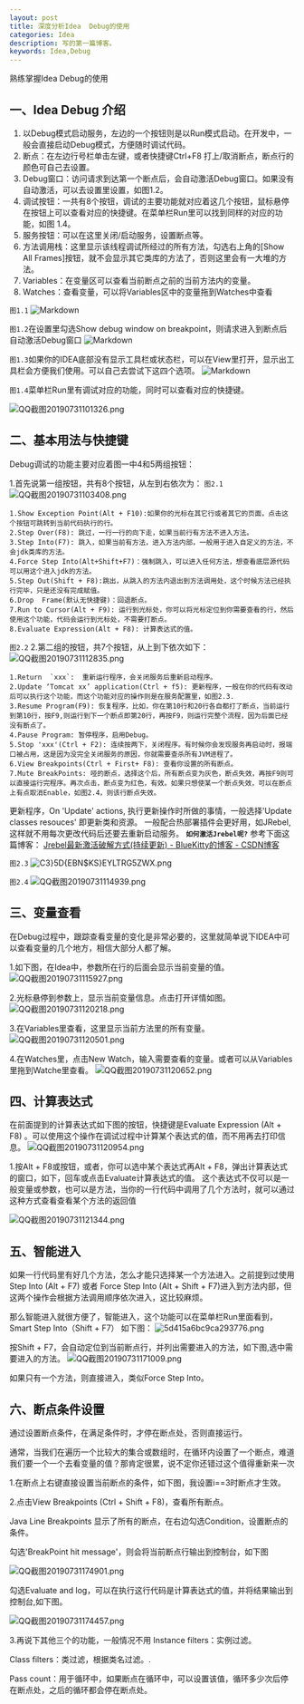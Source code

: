 ```yaml
---
layout: post
title: 深度分析Idea  Debug的使用
categories: Idea
description: 写的第一篇博客。
keywords: Idea,Debug
---
```


熟练掌握Idea  Debug的使用

## 一、Idea Debug 介绍

1. 以Debug模式启动服务，左边的一个按钮则是以Run模式启动。在开发中，一般会直接启动Debug模式，方便随时调试代码。
2. 断点：在左边行号栏单击左键，或者快捷键Ctrl+F8 打上/取消断点，断点行的颜色可自己去设置。
3. Debug窗口：访问请求到达第一个断点后，会自动激活Debug窗口。如果没有自动激活，可以去设置里设置，如图1.2。
4. 调试按钮：一共有8个按钮，调试的主要功能就对应着这几个按钮，鼠标悬停在按钮上可以查看对应的快捷键。在菜单栏Run里可以找到同样的对应的功能，如图    1.4。
5. 服务按钮：可以在这里关闭/启动服务，设置断点等。
6. 方法调用栈：这里显示该线程调试所经过的所有方法，勾选右上角的[Show All Frames]按钮，就不会显示其它类库的方法了，否则这里会有一大堆的方法。
7. Variables：在变量区可以查看当前断点之前的当前方法内的变量。
8. Watches：查看变量，可以将Variables区中的变量拖到Watches中查看 


`图1.1`
![Markdown](http://i2.tiimg.com/695115/4a3fadf30a61c565.png)

`图1.2`在设置里勾选Show debug window on breakpoint，则请求进入到断点后自动激活Debug窗口
![Markdown](http://i2.tiimg.com/695115/0dbf8fa20806fa1d.png)

`图1.3`如果你的IDEA底部没有显示工具栏或状态栏，可以在View里打开，显示出工具栏会方便我们使用。可以自己去尝试下这四个选项。
![Markdown](http://i2.tiimg.com/695115/7ac7cc20b16a804e.png)

`图1.4`菜单栏Run里有调试对应的功能，同时可以查看对应的快捷键。

![QQ截图20190731101326.png](https://i.loli.net/2019/07/31/5d40fc64dd96534624.png)

## 二、基本用法与快捷键

Debug调试的功能主要对应着图一中4和5两组按钮：

1.首先说第一组按钮，共有8个按钮，从左到右依次为：
`图2.1`
![QQ截图20190731103408.png](https://i.loli.net/2019/07/31/5d40fe63ba96e35359.png)

    1.Show Exception Point(Alt + F10):如果你的光标在其它行或者其它的页面，点击这个按钮可跳转到当前代码执行的行。
    2.Step Over(F8): 跳过，一行一行的向下走，如果当前行有方法不进入方法。
    3.Step Into(F7): 跳入，如果当前有方法，进入方法内部，一般用于进入自定义的方法，不会jdk类库的方法。
    4.Force Step Into(Alt+Shift+F7)：强制跳入，可以进入任何方法，想查看底层源代码可以用这个进入jdk的方法。
    5.Step Out(Shift + F8):跳出，从跳入的方法内退出到方法调用处，这个时候方法已经执行完毕，只是还没有完成赋值。
    6.Drop  Frame(默认无快捷键)：回退断点。
    7.Run to Cursor(Alt + F9): 运行到光标处，你可以将光标定位到你需要查看的行，然后使用这个功能，代码会运行到光标处，不需要打断点。
    8.Evaluate Expression(Alt + F8): 计算表达式的值。
`图2.2`
2.第二组的按钮，共7个按钮，从上到下依次如下：
    ![QQ截图20190731112835.png](https://i.loli.net/2019/07/31/5d410af776cca54397.png)
    
    1.Return  `xxx`:  重新运行程序，会关闭服务后重新启动程序。
    2.Update ‘Tomcat xx’ application(Ctrl + f5): 更新程序，一般在你的代码有改动后可以执行这个功能，而这个功能对应的操作则是在服务配置里，如图2.3.
    3.Resume Program(F9): 恢复程序，比如，你在第10行和20行各自都打了断点，当前运行到第10行，按F9,则运行到下一个断点即第20行，再按F9，则运行完整个流程，因为后面已经没有断点了。
    4.Pause Program: 暂停程序，启用Debug。
    5.Stop 'xxx'(Ctrl + F2): 连续按两下，关闭程序。有时候你会发现服务再启动时，报端口被占用，这是因为没完全关闭服务的原因，你就需要查杀所有JVM进程了。
    6.View Breakpoints(Ctrl + First+ F8): 查看你设置的所有断点。
    7.Mute BreakPoints: 哑的断点，选择这个后，所有断点变为灰色，断点失效，再按F9则可以直接运行完程序。再次点击，断点变为红色，有效。如果只想使某一个断点失效，可以在断点上有点取消Enable，如图2.4，则该行断点失效。

更新程序，On 'Update' actions, 执行更新操作时所做的事情，一般选择'Update classes resouces' 即更新类和资源。
  一般配合热部署插件会更好用，如JRebel,这样就不用每次更改代码后还要去重新启动服务。
<b>`如何激活Jrebel呢?`</b>
参考下面这篇博客：
[Jrebel最新激活破解方式(持续更新) - BlueKitty的博客 - CSDN博客](https://blog.csdn.net/xingbaozhen1210/article/details/81093041)

`图2.3`
![C3}5D{EBN$KS}EYLTRG5ZWX.png](https://i.loli.net/2019/07/31/5d410f3c8dc1272400.png)

`图2.4`
![QQ截图20190731114939.png](https://i.loli.net/2019/07/31/5d410ffd6c2c342405.png)


## 三、变量查看
在Debug过程中，跟踪查看变量的变化是非常必要的，这里就简单说下IDEA中可以查看变量的几个地方，相信大部分人都了解。

1.如下图，在Idea中，参数所在行的后面会显示当前变量的值。
    ![QQ截图20190731115927.png](https://i.loli.net/2019/07/31/5d4112473c3b747113.png)
    
2.光标悬停到参数上，显示当前变量信息。点击打开详情如图。
![QQ截图20190731120218.png](https://i.loli.net/2019/07/31/5d4112e644b1d42607.png)

3.在Variables里查看，这里显示当前方法里的所有变量。
![QQ截图20190731120501.png](https://i.loli.net/2019/07/31/5d41137ad74ab73868.png)

4.在Watches里，点击New Watch，输入需要查看的变量。或者可以从Variables里拖到Watche里查看。
![QQ截图20190731120652.png](https://i.loli.net/2019/07/31/5d4113f6c028385762.png)

## 四、计算表达式

在前面提到的计算表达式如下图的按钮，快捷键是Evaluate Expression (Alt + F8) 。可以使用这个操作在调试过程中计算某个表达式的值，而不用再去打印信息。
![QQ截图20190731120954.png](https://i.loli.net/2019/07/31/5d41149de674761948.png)

1.按Alt + F8或按钮，或者，你可以选中某个表达式再Alt + F8，弹出计算表达式的窗口，如下，回车或点击Evaluate计算表达式的值。
   这个表达式不仅可以是一般变量或参数，也可以是方法，当你的一行代码中调用了几个方法时，就可以通过这种方式查看查看某个方法的返回值
   
![QQ截图20190731121344.png](https://i.loli.net/2019/07/31/5d4115d303b1083067.png)


## 五、智能进入
如果一行代码里有好几个方法，怎么才能只选择某一个方法进入。之前提到过使用Step Into (Alt + F7) 或者 Force Step Into (Alt + Shift + F7)进入到方法内部，但这两个操作会根据方法调用顺序依次进入，这比较麻烦。

那么智能进入就很方便了，智能进入，这个功能可以在菜单栏Run里面看到，Smart Step Into（Shift + F7） 如下图：
![5d415a6bc9ca293776.png](https://i.loli.net/2019/07/31/5d416492495f622887.png)


按Shift + F7，会自动定位到当前断点行，并列出需要进入的方法，如下图,选中需要进入的方法。
![QQ截图20190731171009.png](https://i.loli.net/2019/07/31/5d415b0856ced46743.png)

如果只有一个方法，则直接进入，类似Force Step Into。

## 六、断点条件设置

通过设置断点条件，在满足条件时，才停在断点处，否则直接运行。

通常，当我们在遍历一个比较大的集合或数组时，在循环内设置了一个断点，难道我们要一个一个去看变量的值？那肯定很累，说不定你还错过这个值得重新来一次

1.在断点上右键直接设置当前断点的条件，如下图，我设置i==3时断点才生效。



2.点击View Breakpoints (Ctrl + Shift + F8)，查看所有断点。

 Java Line Breakpoints 显示了所有的断点，在右边勾选Condition，设置断点的条件。

   勾选'BreakPoint hit message'，则会将当前断点行输出到控制台，如下图
    
![QQ截图20190731174901.png](https://i.loli.net/2019/07/31/5d41642d6b97891646.png)
   
   勾选Evaluate and log，可以在执行这行代码是计算表达式的值，并将结果输出到控制台,如下图。
    


   ![QQ截图20190731174457.png](https://i.loli.net/2019/07/31/5d416329055af30083.png)

3.再说下其他三个的功能，一般情况不用
Instance filters：实例过滤。

Class filters：类过滤，根据类名过滤。.

Pass count：用于循环中，如果断点在循环中，可以设置该值，循环多少次后停在断点处，之后的循环都会停在断点处。

